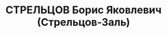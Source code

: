---
title: СТРЕЛЬЦОВ Борис Яковлевич (Стрельцов-Заль)
description: "Род. в 1896, Феодосия, еврей, член ВКП(б). Проживал: Ленинград, наб.\
  \ Карповки, д. 13, кв. 64. Гл. инженер и зам. начальника 2-го управления Наркомата\
  \ оборонной промышленности СССР. \n  Арестован 08.05.1937. Обв. в шпионаже, вредительстве\
  \ и к.-р. организационной деятельности. Приговор: ВК ВС СССР, 25.11.1937 – ВМН.\
  \ Расстрелян 26.11.1937, г.Москва. \n  Реабилитирован ВК ВС СССР 22.09.1956"
---
